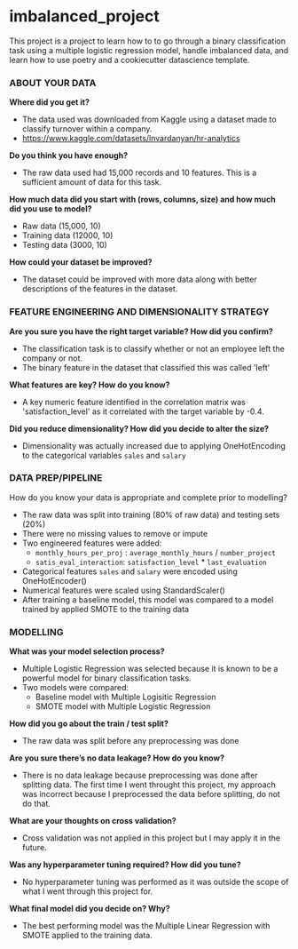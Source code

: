 # imbalanced_project

This project is a project to learn how to to go through a binary classification task using
a multiple logistic regression model, handle imbalanced data, and learn how to use poetry and a cookiecutter datascience template.

### ABOUT YOUR DATA

**Where did you get it?**
- The data used was downloaded from Kaggle using a dataset made to classify turnover within a company.
- https://www.kaggle.com/datasets/lnvardanyan/hr-analytics

**Do you think you have enough?**
- The raw data used had 15,000 records and 10 features. This is a sufficient amount of data for this task. 

**How much data did you start with (rows, columns, size) and how much did you use to model?**
- Raw data (15,000, 10)
- Training data (12000, 10)
- Testing data (3000, 10)

**How could your dataset be improved?**
- The dataset could be improved with more data along with better descriptions of the features in the dataset.


### FEATURE ENGINEERING AND DIMENSIONALITY STRATEGY

**Are you sure you have the right target variable? How did you confirm?**
- The classification task is to classify whether or not an employee left the company or not.
- The binary feature in the dataset that classified this was called 'left'

**What features are key? How do you know?**
- A key numeric feature identified in the correlation matrix was 'satisfaction_level' as it correlated with the target variable by -0.4.

**Did you reduce dimensionality? How did you decide to alter the size?**
- Dimensionality was actually increased due to applying OneHotEncoding to the categorical variables ```sales``` and ```salary```

### DATA PREP/PIPELINE

How do you know your data is appropriate and complete prior to modelling?
- The raw data was split into training (80% of raw data) and testing sets (20%)
- There were no missing values to remove or impute
- Two engineered features were added:
    - ```monthly_hours_per_proj``` : ```average_monthly_hours``` / ```number_project```
    - ```satis_eval_interaction```: ```satisfaction_level``` * ```last_evaluation```
- Categorical features ```sales``` and ```salary``` were encoded using OneHotEncoder()
- Numerical features were scaled using StandardScaler()
- After training a baseline model, this model was compared to a model trained by applied SMOTE to the training data

### MODELLING

**What was your model selection process?**
- Multiple Logistic Regression was selected because it is known to be a powerful model for binary classification tasks.
- Two models were compared:
    - Baseline model with Multiple Logisitic Regression
    - SMOTE model with Multiple Logistic Regression

**How did you go about the train / test split?**
- The raw data was split before any preprocessing was done 

**Are you sure there’s no data leakage? How do you know?**
- There is no data leakage because preprocessing was done after splitting data. The first time I went throught this project, my approach was incorrect because I preprocessed the data before splitting, do not do that.

**What are your thoughts on cross validation?**
- Cross validation was not applied in this project but I may apply it in the future.

**Was any hyperparameter tuning required? How did you tune?**
- No hyperparameter tuning was performed as it was outside the scope of what I went through this project for.

**What final model did you decide on? Why?**
- The best performing model was the Multiple Linear Regression with SMOTE applied to the training data.



